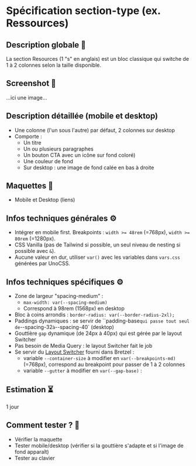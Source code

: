 # Spécification section-type (ex. Ressources)

## Description globale 📝

La section Resources (1 "s" en anglais) est un bloc classique qui switche de 1 à 2 colonnes selon la taille disponible.

## Screenshot 📸

...ici une image...

## Description détaillée (mobile et desktop)

- Une colonne (l'un sous l'autre) par défaut, 2 colonnes sur desktop
- Comporte :
  - Un titre
  - Un ou plusieurs paragraphes
  - Un bouton CTA avec un icône sur fond coloré)
  - Une couleur de fond
  - Sur desktop : une image de fond calée en bas à droite

## Maquettes 🎨

- Mobile et Desktop (liens)

## Infos techniques générales ⚙️

- Intégrer en mobile first. Breakpoints : `width >= 48rem` (=768px), `width >= 80rem` (=1280px).
- CSS Vanilla (pas de Tailwind si possible, un seul niveau de nesting si possible avec `&`).
- Aucune valeur en dur, utiliser `var()` avec les variables dans `vars.css` générées par UnoCSS.

## Infos techniques spécifiques ⚙️

- Zone de largeur "spacing-medium" :
  - `max-width: var(--spacing-medium)`
  - Correspond à 98rem (1568px) en desktop
- Bloc à coins arrondis : `border-radius: var(--border-radius-2xl);`
- Paddings dynamiques : se servir de ``padding-base` qui passe tout seul de `--spacing-32` à `--spacing-40` (desktop)
- Gouttière `gap` dynamique (de 24px à 40px) qui est gérée par le layout Switcher
- Pas besoin de Media Query : le layout Switcher fait le job
- Se servir du [Layout Switcher](http://bretzel.alsacreations.com/#layouts) fourni dans Bretzel :
  - variable `--container-size` à modifier en `var(--breakpoints-md)` (=768px), correspond au breakpoint pour passer de 1 à 2 colonnes
  - variable `--gutter` à modifier en `var(--gap-base)` :

## Estimation ⏳

1 jour

## Comment tester ? 🧪

- Vérifier la maquette
- Tester mobile/desktop (vérifier si la gouttière s'adapte et si l'image de fond apparaît)
- Tester au clavier
